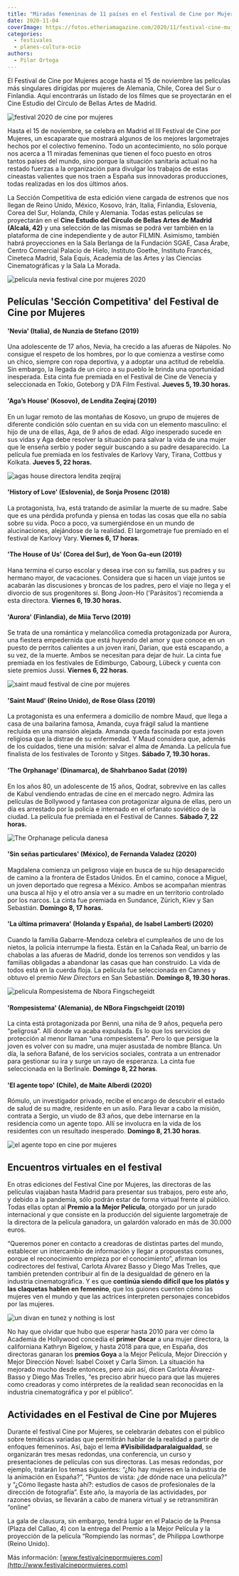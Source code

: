 ```yaml
---
title: "Miradas femeninas de 11 países en el Festival de Cine por Mujeres"
date: 2020-11-04
coverImage: https://fotos.etheriamagazine.com/2020/11/festival-cine-mujeres-Saint-Maud.jpg
categories: 
  - festivales
  - planes-cultura-ocio
authors: 
  - Pilar Ortega
---
```


El Festival de Cine por Mujeres acoge hasta el 15 de noviembre las películas más singulares dirigidas por mujeres de Alemania, Chile, Corea del Sur o Finlandia. Aquí encontrarás un listado de los filmes que se proyectarán en el Cine Estudio del Círculo de Bellas Artes de Madrid.

![festival 2020 de cine por mujeres](https://fotos.etheriamagazine.com/2020/11/cartel-cine-por-mujeres.jpg "Cartel Festival Internacional de Cine por Mujeres.")

Hasta el 15 de noviembre, se celebra en Madrid el III Festival de Cine por Mujeres, un 
escaparate que mostrará algunos de los mejores largometrajes hechos por el colectivo 
femenino. Todo un acontecimiento, no sólo porque nos acerca a 11 miradas femeninas que 
tienen el foco puesto en otros tantos países del mundo, sino porque la situación 
sanitaria actual no ha restado fuerzas a la organización para divulgar los trabajos de 
estas cineastas valientes que nos traen a España sus innovadoras producciones, todas 
realizadas en los dos últimos años. 

La Sección Competitiva de esta edición viene cargada de estrenos que nos llegan de Reino 
Unido, México, Kosovo, Irán, Italia, Finlandia, Eslovenia, Corea del Sur, Holanda, Chile 
y Alemania. Todas estas películas se proyectarán en el **Cine Estudio del Círculo de 
Bellas Artes de Madrid (Alcalá, 42)** y una selección de las mismas se podrá ver también 
en la plataforma de cine independiente y de autor FILMIN. Asimismo, también habrá 
proyecciones en la Sala Berlanga de la Fundación SGAE, Casa Árabe, Centro Comercial 
Palacio de Hielo, Instituto Goethe, Instituto Francés, Cineteca Madrid, Sala Equis, 
Academia de las Artes y las Ciencias Cinematográficas y la Sala La Morada. 

![pelicula nevia festival cine por mujeres 2020](https://fotos.etheriamagazine.com/2020/11/festival-cine-mujeres-Nevia-Cartel.jpg "Cartel de la película 'Nevia' (Italia).")

## Películas 'Sección Competitiva' del Festival de Cine por Mujeres

#### 'Nevia' (Italia), de Nunzia de Stefano (2019)

Una adolescente de 17 años, Nevia, ha crecido a las afueras de Nápoles. No consigue el 
respeto de los hombres, por lo que comienza a vestirse como un chico, siempre con ropa 
deportiva, y a adoptar una actitud de rebeldía. Sin embargo, la llegada de un circo a su 
pueblo le brinda una oportunidad inesperada. Esta cinta fue premiada en el Festival de 
Cine de Venecia y seleccionada en Tokio, Goteborg y D’A Film Festival. **Jueves 5, 19.30 
horas.** 

#### 'Aga’s House' (Kosovo), de Lendita Zeqiraj (2019)

En un lugar remoto de las montañas de Kosovo, un grupo de mujeres de diferente condición 
sólo cuentan en su vida con un elemento masculino: el hijo de una de ellas, Aga, de 9 
años de edad. Algo inesperado sucede en sus vidas y Aga debe resolver la situación para 
salvar la vida de una mujer que le enseña serbio y poder seguir buscando a su padre 
desaparecido. La película fue premiada en los festivales de Karlovy Vary, Tirana, 
Cottbus y Kolkata. **Jueves 5, 22 horas.** 

![agas house directora lendita zeqijraj](https://fotos.etheriamagazine.com/2020/11/festival-cine-mujeres-Agas-house.jpg "'Aga's House' de la directora Lendita Zeqiraj (Kosovo).")

#### 'History of Love' (Eslovenia), de Sonja Prosenc (2018)

La protagonista, Iva, está tratando de asimilar la muerte de su madre. Sabe que es una 
pérdida profunda y piensa en todas las cosas que ella no sabía sobre su vida. Poco a 
poco, va sumergiéndose en un mundo de alucinaciones, alejándose de la realidad. El 
largometraje fue premiado en el festival de Karlovy Vary. **Viernes 6, 17 horas**. 

#### 'The House of Us' (Corea del Sur), de Yoon Ga-eun (2019)

Hana termina el curso escolar y desea irse con su familia, sus padres y su hermano 
mayor, de vacaciones. Considera que si hacen un viaje juntos se acabarán las discusiones 
y broncas de los padres, pero el viaje no llega y el divorcio de sus progenitores sí. 
Bong Joon-Ho ('Parásitos') recomienda a esta directora. **Viernes 6, 19.30 horas.** 

#### 'Aurora' (Finlandia), de Miia Tervo (2019)

Se trata de una romántica y melancólica comedia protagonizada por Aurora, una fiestera 
empedernida que está huyendo del amor y que conoce en un puesto de perritos calientes a 
un joven iraní, Darian, que está escapando, a su vez, de la muerte. Ambos se necesitan 
para dejar de huir. La cinta fue premiada en los festivales de Edimburgo, Cabourg, 
Lübeck y cuenta con siete premios Jussi. **Viernes 6, 22 horas**. 

![saint maud festival de cine por mujeres](https://fotos.etheriamagazine.com/2020/11/festival-cine-mujeres-Saint-Maud.jpg "Película 'Saint Maud' de la directora Rose Glass (Reino Unido).")

#### 'Saint Maud' (Reino Unido), de Rose Glass (2019)

La protagonista es una enfermera a domicilio de nombre Maud, que llega a casa de una 
bailarina famosa, Amanda, cuya frágil salud la mantiene recluida en una mansión alejada. 
Amanda queda fascinada por esta joven religiosa que la distrae de su enfermedad. Y Maud 
considera que, además de los cuidados, tiene una misión: salvar el alma de Amanda. La 
película fue finalista de los festivales de Toronto y Sitges. **Sábado 7, 19.30 horas.** 

#### 'The Orphanage' (Dinamarca), de Shahrbanoo Sadat (2019)

En los años 80, un adolescente de 15 años, Qodrat, sobrevive en las calles de Kabul 
vendiendo entradas de cine en el mercado negro. Admira las películas de Bollywood y 
fantasea con protagonizar alguna de ellas, pero un día es arrestado por la policía e 
internado en el orfanato soviético de la ciudad. La película fue premiada en el Festival 
de Cannes. **Sábado 7, 22 horas.** 

![The Orphanage pelicula danesa](https://fotos.etheriamagazine.com/2020/11/festival-cine-mujeres-The-Orphanage.jpg "'The Orphanage' dirigida por Shahrbanoo Sadat (Dinamarca).")

#### 'Sin señas particulares' (México), de Fernanda Valadez (2020)

Magdalena comienza un peligroso viaje en busca de su hijo desaparecido de camino a la 
frontera de Estados Unidos. En el camino, conoce a Miguel, un joven deportado que 
regresa a México. Ambos se acompañan mientras una busca al hijo y el otro ansía ver a su 
madre en un territorio controlado por los narcos. La cinta fue premiada en Sundance, 
Zürich, Kiev y San Sebastián. **Domingo 8, 17 horas.** 

#### 'La última primavera' (Holanda y España), de Isabel Lamberti (2020)

Cuando la familia Gabarre-Mendoza celebra el cumpleaños de uno de los nietos, la policía 
interrumpe la fiesta. Están en la Cañada Real, un barrio de chabolas a las afueras de 
Madrid, donde los terrenos son vendidos y las familias obligadas a abandonar las casas 
que han construido. La vida de todos está en la cuerda floja. La película fue 
seleccionada en Cannes y obtuvo el premio _New Directors_ en San Sebastián. **Domingo 8, 
19.30 horas.** 

![pelicula Rompesistema de Nbora Fingschegeidt](https://fotos.etheriamagazine.com/2020/11/festival-cine-mujeres-System-Crasher.jpg "'Rompesistema', la película de Nbora Fingschegeidt, compite en el festival.")

#### 'Rompesistema' (Alemania), de NBora Fingschgeidt (2019)

La cinta está protagonizada por Benni, una niña de 9 años, pequeña pero “peligrosa”. 
Allí donde va acaba expulsada. Es lo que los servicios de protección al menor llaman 
“una rompesistema”. Pero lo que persigue la joven es volver con su madre, una mujer 
asustada de nombre Blanca. Un día, la señora Bafané, de los servicios sociales, contrata 
a un entrenador para gestionar su ira y surge un rayo de esperanza. La cinta fue 
seleccionada en la Berlinale. **Domingo 8, 22 horas**. 

#### 'El agente topo' (Chile), de Maite Alberdi (2020)

Rómulo, un investigador privado, recibe el encargo de descubrir el estado de salud de su 
madre, residente en un asilo. Para llevar a cabo la misión, contrata a Sergio, un viudo 
de 83 años, que debe internarse en la residencia como un agente topo. Allí se involucra 
en la vida de los residentes con un resultado inesperado. **Domingo 8, 21.30 horas**. 

![el agente topo en cine por mujeres](https://fotos.etheriamagazine.com/2020/11/festival-cine-mujeres-El-agente-topo-Maite-Alberdi.jpg "'El agente topo' de la directora Maite Alberdi (Chile).")

## Encuentros virtuales en el festival

En otras ediciones del Festival Cine por Mujeres, las directoras de las películas 
viajaban hasta Madrid para presentar sus trabajos, pero este año, y debido a la 
pandemia, sólo podrán estar de forma virtual frente al público. Todas ellas optan al 
**Premio a la Mejor Película**, otorgado por un jurado internacional y que consiste en 
la producción del siguiente largometraje de la directora de la película ganadora, un 
galardón valorado en más de 30.000 euros. 

“Queremos poner en contacto a creadoras de distintas partes del mundo, establecer un 
intercambio de información y llegar a propuestas comunes, porque el reconocimiento 
empieza por el conocimiento”, afirman los codirectores del festival, Carlota Álvarez 
Basso y Diego Mas Trelles, que también pretenden contribuir al fin de la desigualdad de 
género en la industria cinematográfica. Y es que **continúa siendo difícil que los 
platós y las claquetas hablen en femenino**, que los guiones cuenten cómo las mujeres 
ven el mundo y que las actrices interpreten personajes concebidos por las mujeres. 

![un divan en tunez y nothing is lost](https://fotos.etheriamagazine.com/2020/11/Un-divan-en-Tunez-nothing-is-lost.jpg "En el marco del festival también se proyectarán filmes de autoras árabes y polacas.")

No hay que olvidar que hubo que esperar hasta 2010 para ver cómo la Academia de 
Hollywood concedía el **primer Oscar** a una mujer directora, la californiana Kathryn 
Bigelow, y hasta 2018 para que, en España, dos directoras ganaran los **premios Goya** a 
la Mejor Película, Mejor Dirección y Mejor Dirección Novel: Isabel Coixet y Carla Simon. 
La situación ha mejorado mucho desde entonces, pero aún así, dicen Carlota Álvarez-Basso 
y Diego Mas Trelles, “es preciso abrir hueco para que las mujeres como creadoras y como 
intérpretes de la realidad sean reconocidas en la industria cinematográfica y por el 
público”. 

## Actividades en el Festival de Cine por Mujeres

Durante el festival Cine por Mujeres, se celebrarán debates con el público sobre 
temáticas variadas que permitirán hablar de la realidad a partir de enfoques femeninos. 
Así, bajo el lema **#Visibilidadparalaigualdad**, se organizarán tres mesas redondas, 
una conferencia, un curso y presentaciones de películas con sus directoras. Las mesas 
redondas, por ejemplo, tratarán los temas siguientes: “¿No hay mujeres en la industria 
de la animación en España?”, “Puntos de vista: ¿de dónde nace una película?” y “¿Cómo 
llegaste hasta ahí?: estudios de casos de profesionales de la dirección de fotografía”. 
Este año, la mayoría de las actividades, por razones obvias, se llevarán a cabo de 
manera virtual y se retransmitirán “online” 

La gala de clausura, sin embargo, tendrá lugar en el Palacio de la Prensa (Plaza del 
Callao, 4) con la entrega del Premio a la Mejor Película y la proyección de la película 
“Rompiendo las normas”, de Philippa Lowthorpe (Reino Unido). 

Más información: [www.festivalcinepormujeres.com](http://www.festivalcinepormujeres.com)
